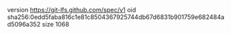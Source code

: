 version https://git-lfs.github.com/spec/v1
oid sha256:0edd5faba816c1e81c8504367925744db67d6831b901759e682484ad5096a352
size 1068
